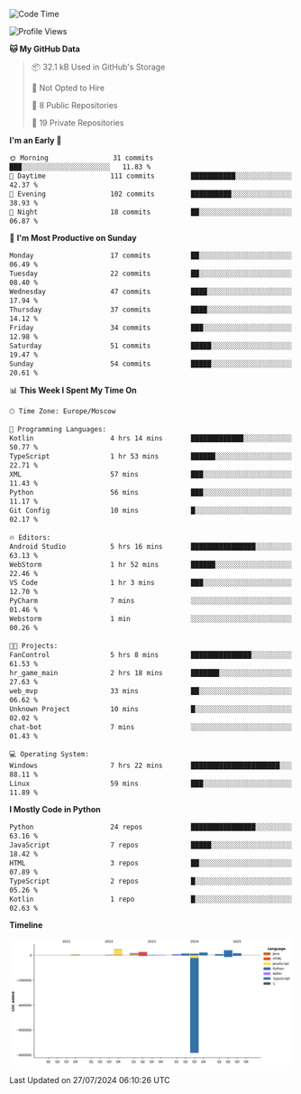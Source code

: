 <!--START_SECTION:waka-->
![Code Time](http://img.shields.io/badge/Code%20Time-422%20hrs%2026%20mins-blue)

![Profile Views](http://img.shields.io/badge/Profile%20Views-2-blue)

**🐱 My GitHub Data** 

> 📦 32.1 kB Used in GitHub's Storage 
 > 
> 🚫 Not Opted to Hire
 > 
> 📜 8 Public Repositories 
 > 
> 🔑 19 Private Repositories 
 > 
**I'm an Early 🐤** 

```text
🌞 Morning                31 commits          ███░░░░░░░░░░░░░░░░░░░░░░   11.83 % 
🌆 Daytime                111 commits         ███████████░░░░░░░░░░░░░░   42.37 % 
🌃 Evening                102 commits         ██████████░░░░░░░░░░░░░░░   38.93 % 
🌙 Night                  18 commits          ██░░░░░░░░░░░░░░░░░░░░░░░   06.87 % 
```
📅 **I'm Most Productive on Sunday** 

```text
Monday                   17 commits          ██░░░░░░░░░░░░░░░░░░░░░░░   06.49 % 
Tuesday                  22 commits          ██░░░░░░░░░░░░░░░░░░░░░░░   08.40 % 
Wednesday                47 commits          ████░░░░░░░░░░░░░░░░░░░░░   17.94 % 
Thursday                 37 commits          ████░░░░░░░░░░░░░░░░░░░░░   14.12 % 
Friday                   34 commits          ███░░░░░░░░░░░░░░░░░░░░░░   12.98 % 
Saturday                 51 commits          █████░░░░░░░░░░░░░░░░░░░░   19.47 % 
Sunday                   54 commits          █████░░░░░░░░░░░░░░░░░░░░   20.61 % 
```


📊 **This Week I Spent My Time On** 

```text
🕑︎ Time Zone: Europe/Moscow

💬 Programming Languages: 
Kotlin                   4 hrs 14 mins       █████████████░░░░░░░░░░░░   50.77 % 
TypeScript               1 hr 53 mins        ██████░░░░░░░░░░░░░░░░░░░   22.71 % 
XML                      57 mins             ███░░░░░░░░░░░░░░░░░░░░░░   11.43 % 
Python                   56 mins             ███░░░░░░░░░░░░░░░░░░░░░░   11.17 % 
Git Config               10 mins             █░░░░░░░░░░░░░░░░░░░░░░░░   02.17 % 

🔥 Editors: 
Android Studio           5 hrs 16 mins       ████████████████░░░░░░░░░   63.13 % 
WebStorm                 1 hr 52 mins        ██████░░░░░░░░░░░░░░░░░░░   22.46 % 
VS Code                  1 hr 3 mins         ███░░░░░░░░░░░░░░░░░░░░░░   12.70 % 
PyCharm                  7 mins              ░░░░░░░░░░░░░░░░░░░░░░░░░   01.46 % 
Webstorm                 1 min               ░░░░░░░░░░░░░░░░░░░░░░░░░   00.26 % 

🐱‍💻 Projects: 
FanControl               5 hrs 8 mins        ███████████████░░░░░░░░░░   61.53 % 
hr_game_main             2 hrs 18 mins       ███████░░░░░░░░░░░░░░░░░░   27.63 % 
web_mvp                  33 mins             ██░░░░░░░░░░░░░░░░░░░░░░░   06.62 % 
Unknown Project          10 mins             █░░░░░░░░░░░░░░░░░░░░░░░░   02.02 % 
chat-bot                 7 mins              ░░░░░░░░░░░░░░░░░░░░░░░░░   01.43 % 

💻 Operating System: 
Windows                  7 hrs 22 mins       ██████████████████████░░░   88.11 % 
Linux                    59 mins             ███░░░░░░░░░░░░░░░░░░░░░░   11.89 % 
```

**I Mostly Code in Python** 

```text
Python                   24 repos            ████████████████░░░░░░░░░   63.16 % 
JavaScript               7 repos             █████░░░░░░░░░░░░░░░░░░░░   18.42 % 
HTML                     3 repos             ██░░░░░░░░░░░░░░░░░░░░░░░   07.89 % 
TypeScript               2 repos             █░░░░░░░░░░░░░░░░░░░░░░░░   05.26 % 
Kotlin                   1 repo              █░░░░░░░░░░░░░░░░░░░░░░░░   02.63 % 
```



**Timeline**

![Lines of Code chart](https://raw.githubusercontent.com/adlemx/adlemx/main/assets/bar_graph.png)


 Last Updated on 27/07/2024 06:10:26 UTC
<!--END_SECTION:waka-->
